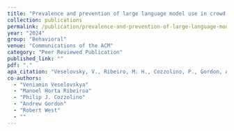 ```yaml
---
title: "Prevalence and prevention of large language model use in crowd work"
collection: publications
permalink: /publication/prevalence-and-prevention-of-large-language-model-use-in-crowd-work
year: "2024"
group: "Behavioral"
venue: "Communications of the ACM"
category: "Peer Reviewed Publication"
published_link: ""
pdf: "."
apa_citation: "Veselovsky, V., Ribeiro, M. H., Cozzolino, P., Gordon, A., Rothschild, D., & West, R. (2023). Prevalence and prevention of large language model use in crowd work. arXiv preprint arXiv:2310.15683."
co-authors:
  - "Veniamin Veselovskya"
  - "Manoel Horta Ribeiroa"
  - "Philip J. Cozzolino"
  - "Andrew Gordon"
  - "Robert West"
  - ""
---
```

